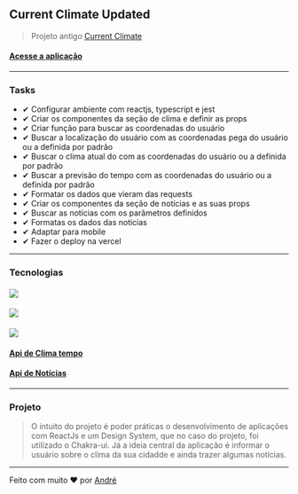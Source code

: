 ## Current Climate Updated

> Projeto antigo <a href="https://github.com/vianaandre/current_climate">Current Climate</a> <br />

#### <a href="https://current-climate.vercel.app/">Acesse a aplicação</a>

<hr />

### Tasks
<ul>
    <li>✔ Configurar ambiente com reactjs, typescript e jest</li>
    <li>✔  Criar os componentes da seção de clima e definir as props</li>
    <li>✔ Criar função para buscar as coordenadas do usuário</li>
    <li>✔ Buscar a localização do usuário com as coordenadas pega do usuário ou a definida por padrão</li>
    <li>✔ Buscar o clima atual do com as coordenadas do usuário ou a definida por padrão</li>
    <li>✔ Buscar a previsão do tempo com as coordenadas do usuário ou a definida por padrão</li>
    <li>✔ Formatar os dados que vieram das requests</li>
    <li>✔ Criar os componentes da seção de notícias e as suas props</li>
    <li>✔ Buscar as noticias com os parâmetros definidos</li>
    <li>✔ Formatas os dados das noticias</li>
    <li>✔ Adaptar para mobile</li>
    <li>✔ Fazer o deploy na vercel</li>
</ul>

<hr />

### Tecnologias
#### <img src="https://img.shields.io/badge/React-20232A?style=for-the-badge&logo=react&logoColor=61DAFB" />
#### <img src="https://img.shields.io/badge/Chakra--UI-319795?style=for-the-badge&logo=chakra-ui&logoColor=white" />
#### <img src="https://img.shields.io/badge/Vercel-000000?style=for-the-badge&logo=vercel&logoColor=white" />
#### <a href="https://openweathermap.org/">Api de Clima tempo</a>
#### <a href="https://currentsapi.services/en">Api de Notícias</a>

<hr />

### Projeto
> O intuito do projeto é poder práticas o desenvolvimento de aplicações com ReactJs e um Design System, que no caso do projeto, foi utilizado o Chakra-ui. Já a ideia central da aplicação é informar o usuário sobre o clima da sua cidadde e ainda trazer algumas notícias. 

<hr />

Feito com muito ❤ por <a href="https://github.com/vianaandre/">André</a>

